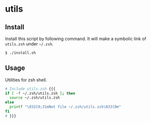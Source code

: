 # utils

## Install
Install this script by following command. It will make a symbolic link of `utils.zsh` under `~/.zsh`.

```zsh
$ ./install.sh
```

## Usage
Utilities for zsh shell.
```zsh
# Include utils.zsh {{{
if [ -f ~/.zsh/utils.zsh ]; then
  source ~/.zsh/utils.zsh
else
  printf "\033[0;31mNot file ~/.zsh/utils.zsh\033[0m"
fi
# }}}
```
